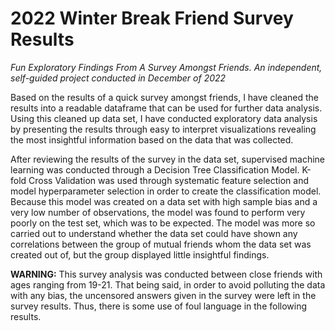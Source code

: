 # 2022 Winter Break Friend Survey Results
*Fun Exploratory Findings From A Survey Amongst Friends. An independent, self-guided project conducted in December of 2022*

Based on the results of a quick survey amongst friends, I have cleaned the results into a readable dataframe that can be used for further data analysis. Using this cleaned up data set, I have conducted exploratory data analysis by presenting the results through easy to interpret visualizations revealing the most insightful information based on the data that was collected.

After reviewing the results of the survey in the data set, supervised machine learning was conducted through a Decision Tree Classification Model. K-fold Cross Validation was used through systematic feature selection and model hyperparameter selection in order to create the classification model. Because this model was created on a data set with high sample bias and a very low number of observations, the model was found to perform very poorly on the test set, which was to be expected. The model was more so carried out to understand whether the data set could have shown any correlations between the group of mutual friends whom the data set was created out of, but the group displayed little insightful findings.

**WARNING:** This survey analysis was conducted between close friends with ages ranging from 19-21. That being said, in order to avoid polluting the data with any bias, the uncensored answers given in the survey were left in the survey results. Thus, there is some use of foul language in the following results.
